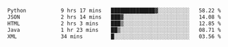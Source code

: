 <!--START_SECTION:waka-->

```txt
Python           9 hrs 17 mins   ██████████████▓░░░░░░░░░░   58.22 %
JSON             2 hrs 14 mins   ███▓░░░░░░░░░░░░░░░░░░░░░   14.08 %
HTML             2 hrs 3 mins    ███▒░░░░░░░░░░░░░░░░░░░░░   12.85 %
Java             1 hr 23 mins    ██▒░░░░░░░░░░░░░░░░░░░░░░   08.71 %
XML              34 mins         █░░░░░░░░░░░░░░░░░░░░░░░░   03.56 %
```

<!--END_SECTION:waka-->
